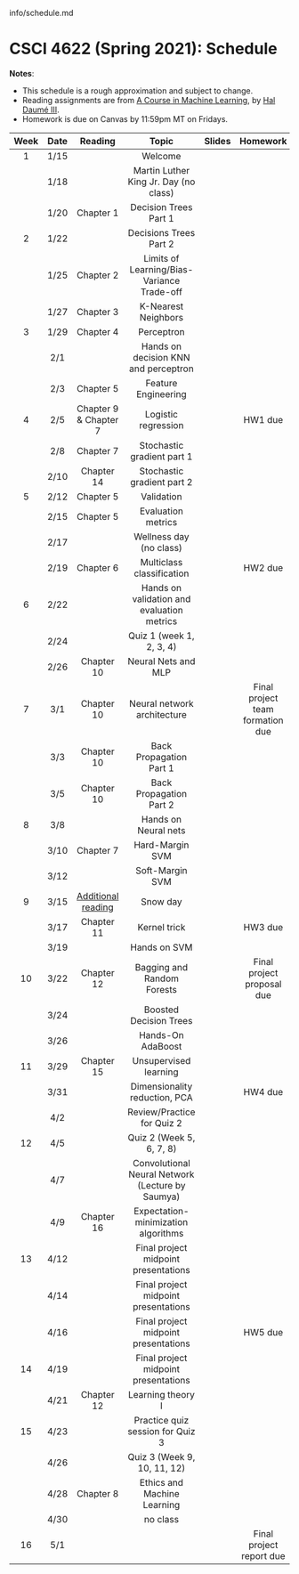 info/schedule.md
# CSCI 4622 (Spring 2021): Schedule

**Notes**:

- This schedule is a rough approximation and subject to change.
- Reading assignments are from [A Course in Machine Learning](http://ciml.info/), by [Hal Daumé III](http://hal3.name/).
- Homework is due on Canvas by 11:59pm MT on Fridays.


| Week   | Date         | Reading      |                   Topic               	   | Slides      | Homework   | 
|:------:|:------------:| :-----------:| :----------------------------------------:|:-----------:|:----------:|
| 1 | 1/15 |  | Welcome  |  | |
| | 1/18 | | Martin Luther King Jr. Day (no class) || |
| | 1/20 | Chapter 1 | Decision Trees Part 1 || |
| 2| 1/22 | | Decisions Trees Part 2 |  | |
|  | 1/25 | Chapter 2  | Limits of Learning/Bias-Variance Trade-off  | | |
| | 1/27 | Chapter 3 | K-Nearest Neighbors  |  | |
| 3 | 1/29 | Chapter 4 | Perceptron |  | |
| | 2/1 |  | Hands on decision KNN and perceptron |  |  |
| | 2/3 | Chapter 5 | Feature Engineering |   | |
| 4 | 2/5 | Chapter 9 & Chapter 7 | Logistic regression|  | HW1 due |
| | 2/8 | Chapter 7 | Stochastic gradient part 1 |  |
| | 2/10 | Chapter 14  | Stochastic gradient part 2  |  | |
| 5 | 2/12 | Chapter 5 | Validation  | | |
| | 2/15 |Chapter 5 | Evaluation metrics  |  ||
| | 2/17 | | Wellness day (no class) |  | |
| | 2/19 |Chapter 6 |Multiclass classification|  | HW2 due   |
| 6 | 2/22 | |   Hands on validation and evaluation metrics |  | |
| | 2/24 |  | Quiz 1 (week 1, 2, 3, 4) |  | |
| | 2/26 | Chapter 10 | Neural Nets and MLP 	 |  |  |
| 7 | 3/1 |  Chapter 10 | Neural network architecture | | Final project team formation due|
| | 3/3 | Chapter 10 | Back Propagation Part 1 |  | |
| | 3/5 | Chapter 10 | Back Propagation Part 2 |   | |
| 8 | 3/8 | | Hands on Neural nets	 |  | |
| | 3/10 | Chapter 7  | Hard-Margin SVM | | |
| | 3/12 | | Soft-Margin SVM |  |  |
| 9 | 3/15 | [Additional reading](https://cs.stanford.edu/people/davidknowles/lagrangian_duality.pdf) | Snow day |  | |
| | 3/17 | Chapter 11 | Kernel trick | | HW3 due |
| | 3/19 |  | Hands on SVM | |  |
| 10 | 3/22 | Chapter 12 | Bagging and Random Forests   |   | Final project proposal due |
| | 3/24 | | Boosted Decision Trees	| | |
| | 3/26 | | Hands-On AdaBoost | | |
| 11 | 3/29 | Chapter 15| Unsupervised learning | |   |
| | 3/31 |  |  Dimensionality reduction, PCA  |    | HW4 due|
| | 4/2 | | Review/Practice for Quiz 2   | |  |
| 12 | 4/5 | | Quiz 2 (Week 5, 6, 7, 8) | | |
| | 4/7 | | Convolutional Neural Network (Lecture by Saumya) |   | |
| | 4/9 | Chapter 16 | Expectation-minimization algorithms |  ||
| 13 | 4/12 |  | Final project midpoint presentations| | | |
| | 4/14    |  | Final project midpoint presentations| |  |
| | 4/16    |  | Final project midpoint presentations| | HW5 due|
| 14 | 4/19 |  | Final project midpoint presentations| | | |
| | 4/21    |Chapter 12 | Learning theory I | | |
| 15 | 4/23 |           | Practice quiz session for Quiz 3| |
|    | 4/26 |           | Quiz 3 (Week 9, 10, 11, 12) |  | |
|    | 4/28 | Chapter 8 | Ethics and Machine Learning | | |
|    | 4/30 |           | no class| |  |
| 16 | 5/1  |           | | |  Final project report due|

